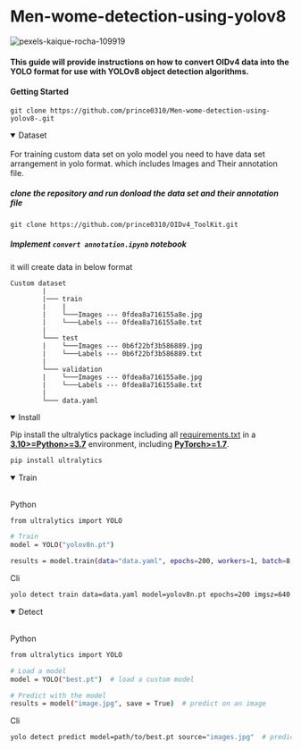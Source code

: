 # Men-wome-detection-using-yolov8

![pexels-kaique-rocha-109919](https://user-images.githubusercontent.com/85225054/218306896-3ce9d1a1-96b0-42f7-8725-c3cbbab39280.jpg)

#### This guide will provide instructions on how to convert OIDv4 data into the YOLO format for use with YOLOv8 object detection algorithms.

#### Getting Started

``` git clone https://github.com/prince0310/Men-wome-detection-using-yolov8-.git ```


<details open>
<summary>Dataset</summary>
  <br>
  For training custom data set on yolo model you need to have data set arrangement in yolo format. which includes Images and Their annotation file.<br>
  
  ##### clone the repository and run donload the data set and their annotation file 
  
  ``` git clone https://github.com/prince0310/OIDv4_ToolKit.git ```
  
  ##### Implement ```convert annotation.ipynb``` notebook  <br>
  
  it will create data in below format 
  
```                
Custom dataset
        |
        |─── train
        |    |
        |    └───Images --- 0fdea8a716155a8e.jpg
        |    └───Labels --- 0fdea8a716155a8e.txt
        |
        └─── test
        |    └───Images --- 0b6f22bf3b586889.jpg
        |    └───Labels --- 0b6f22bf3b586889.txt
        |
        └─── validation
        |    └───Images --- 0fdea8a716155a8e.jpg
        |    └───Labels --- 0fdea8a716155a8e.txt
        |
        └─── data.yaml
```
  
</details>


<details open>
<summary>Install</summary>
 
Pip install the ultralytics package including
all [requirements.txt](https://github.com/ultralytics/ultralytics/blob/main/requirements.txt) in a
[**3.10>=Python>=3.7**](https://www.python.org/) environment, including
[**PyTorch>=1.7**](https://pytorch.org/get-started/locally/).
  
```bash
pip install ultralytics
```
</details>

<details open>
<summary>Train</summary>
  <br>
  
Python 
  
```bash
from ultralytics import YOLO

# Train
model = YOLO("yolov8n.pt")

results = model.train(data="data.yaml", epochs=200, workers=1, batch=8,imgsz=640)  # train the model
```
Cli
  
```bash
yolo detect train data=data.yaml model=yolov8n.pt epochs=200 imgsz=640
  ```
</details>

<details open>
<summary>Detect</summary>
   <br>
  
  Python 
  
```bash
from ultralytics import YOLO

# Load a model
model = YOLO("best.pt")  # load a custom model

# Predict with the model
results = model("image.jpg", save = True)  # predict on an image
```
Cli
  
```bash
yolo detect predict model=path/to/best.pt source="images.jpg"  # predict with custom model
  ```
  
</details>
